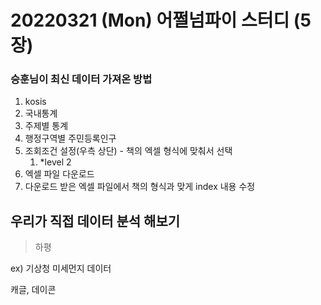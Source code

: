 # 20220321 (Mon) 어쩔넘파이 스터디 (5장)

### 승훈님이 최신 데이터 가져온 방법

1. kosis
2. 국내통계
3. 주제별 통계
4. 행정구역별 주민등록인구
5. 조회조건 설정(우측 상단) - 책의 엑셀 형식에 맞춰서 선택
   1. *level 2
6. 엑셀 파일 다운로드
7. 다운로드 받은 엑셀 파일에서 책의 형식과 맞게 index 내용 수정



## 우리가 직접 데이터 분석 해보기

> 하평

ex) 기상청 미세먼지 데이터

캐글, 데이콘 